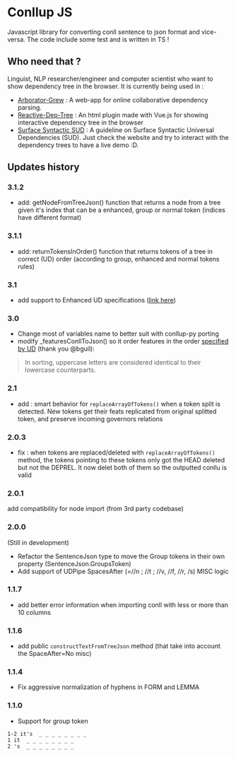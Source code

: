 # Conllup JS
Javascript library for converting conll sentence to json format and vice-versa. The code include some test and is written in TS !

## Who need that ?
Linguist, NLP researcher/engineer and computer scientist who want to show dependency tree in the browser. 
It is currently being used in :
- [Arborator-Grew](https://arboratorgrew.elizia.net/#/) : A web-app for online collaborative dependency parsing.
- [Reactive-Dep-Tree](https://github.com/kirianguiller/reactive-dep-tree) : An html plugin made with Vue.js for showing interactive dependency tree in the browser
- [Surface Syntactic SUD](https://surfacesyntacticud.github.io) : A guideline on Surface Syntactic Universal Dependencies (SUD). Just check the website and try to interact with the dependency trees to have a live demo :D.

## Updates history
### 3.1.2
- add: getNodeFromTreeJson() function that returns a node from a tree given it's index that can be a enhanced, group or normal token (indices have different format)
### 3.1.1
- add: returnTokensInOrder() function that returns tokens of a tree in correct (UD) order (according to group, enhanced and normal tokens rules)
### 3.1
- add support to Enhanced UD specifications ([link here](https://universaldependencies.org/u/overview/enhanced-syntax.html#ellipsis))
### 3.0
- Change most of variables name to better suit with conllup-py porting 
- modify _featuresConllToJson() so it order features in the order [specified by UD](https://universaldependencies.org/format.html) (thank you @bguil): 
> In sorting, uppercase letters are considered identical to their lowercase counterparts.
### 2.1
- add : smart behavior for `replaceArrayOfTokens()` when a token split is detected. New tokens get their feats replicated from original splitted token, and preserve incoming governors relations
### 2.0.3
- fix : when tokens are replaced/deleted with `replaceArrayOfTokens()` method, the tokens pointing to these tokens only got the HEAD deleted but not the DEPREL. It now delet both of them so the outputted conllu is valid
### 2.0.1 
add compatibility for node import (from 3rd party codebase)
### 2.0.0
(Still in development)
- Refactor the SentenceJson type to move the Group tokens in their own property (SentenceJson.GroupsToken)
- Add support of UDPipe SpacesAfter (=//n ; //t ; //v, //f, //r, /s) MISC logic

### 1.1.7
- add better error information when importing conll with less or more than 10 columns

### 1.1.6
- add public `constructTextFromTreeJson` method (that take into account the SpaceAfter=No misc)
### 1.1.4
- Fix aggressive normalization of hyphens in FORM and LEMMA


### 1.1.0
- Support for group token
```tsv
1-2 it's  _ _ _ _ _ _ _ _
1 it  _ _ _ _ _ _ _ _
2 's  _ _ _ _ _ _ _ _
```